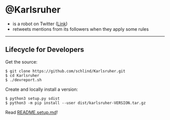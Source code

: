 # @Karlsruher
* is a robot on Twitter ([Link](https://twitter.com/Karlsruher))
* retweets mentions from its followers when they apply some rules
---

## Lifecycle for Developers
Get the source:
```
$ git clone https://github.com/schlind/Karlsruher.git
$ cd Karlsruher
$ ./devreport.sh
```

Create and locally install a version:
```
$ python3 setup.py sdist
$ python3 -m pip install --user dist/karlsruher-VERSION.tar.gz
```

Read [README.setup.md](README.setup.md)!
